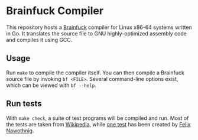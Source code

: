 # Brainfuck Compiler

This repository hosts a [Brainfuck](https://en.wikipedia.org/wiki/Brainfuck) compiler for Linux x86-64 systems written in Go. It translates the source file to GNU highly-optimized assembly code and compiles it using GCC.

## Usage

Run `make` to compile the compiler itself. You can then compile a Brainfuck source file by invoking `bf <FILE>`. Several command-line options exist, which can be viewed with `bf --help`.

## Run tests

With `make check`, a suite of test programs will be compiled and run. Most of the tests are taken from [Wikipedia](https://en.wikipedia.org/wiki/Brainfuck), while [one test](test/pi.bf) has been created by [Felix Nawothnig](mailto:felix.nawothnig@t-online.de).
